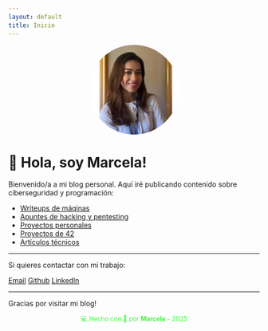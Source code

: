 ```yaml
---
layout: default
title: Inicio
---
```


<img src="assets/img/marcela.jpeg" alt="foto de Marcela" style="width: 180px; border-radius: 100px; display: block; margin: 0 auto 20px;" />

# 👋 Hola, soy Marcela!

Bienvenido/a a mi blog personal. Aquí iré publicando contenido sobre ciberseguridad y programación:

- [Writeups de máqinas](writeups/)
- [Apuntes de hacking y pentesting](apuntes/)
- [Proyectos personales](proyectos_personales/)
- [Proyectos de 42](proyectos_42/)
- [Artículos técnicos](articulos_tecnicos/)

---

Si quieres contactar con mi trabajo:

[Email](mailto:ingridjimenez113@gmail.com)
[Github](https://github.com/MarcelaJi)
[Linkedln](https://linkedin.com/in/marcela-jimenez-/)

---

Gracias por visitar mi blog!

<div style="text-align:center; font-size: 0.9em; margint-top: 40px; color: #33ff33;">
    💻 Hecho con 💚 por <strong>Marcela</strong> - 2025
</div>
